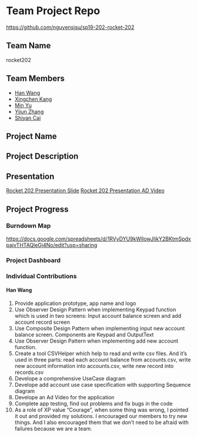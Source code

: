 # Team Project Repo 
https://github.com/nguyensjsu/sp19-202-rocket-202
## Team Name
rocket202
## Team Members

* [Han Wang](url_to_your_github_repo)
* [Xingchen Kang](url_to_your_github_repo)
* [Min Yu](url_to_your_github_repo)
* [Yijun Zhang](url_to_your_github_repo)
* [Shiyan Cai](url_to_your_github_repo)

## Project Name

## Project Description

## Presentation

[Rocket 202 Presentation Slide](https://docs.google.com/presentation/d/1OCnWug36wbcUUwsd9Lt7C_mQwn2OUnJkrA3UtGOr0ik/edit?usp=sharing)
[Rocket 202 Presentation AD Video](https://www.youtube.com/watch?v=YM0X7sqA9sc&feature=youtu.be)
>>>>>
## Project Progress

### Burndown Map

https://docs.google.com/spreadsheets/d/1RVyDYU9kWllowJlikY2BKtmSpdxpajvTHTAQleGj4No/edit?usp=sharing

### Project Dashboard

### Individual Contributions

#### Han Wang

1. Provide application prototype, app name and logo 
2. Use Observer Design Pattern when implementing Keypad function which is used in two screens: Input account balance screen and add account record screen
3. Use Composite Design Pattern when implementing input new account balance screen. Components are Keypad and OutputText
4. Use Observer Design Pattern when implementing add new account function. 
5. Create a tool CSVHelper which help to read and write csv files. And it’s used in three parts: read each account balance from accounts.csv, write new account information into accounts.csv, write new record into records.csv
6. Develope a comprehensive UseCase diagram
7. Develope add account use case specification with supporting Sequence diagram
8. Develope an Ad Video for the application
9. Complete app testing, find out problems and fix bugs in the code
10. As a role of XP value “Courage”, when some thing was wrong, I pointed it out and provided my solutions. I encouraged our members to try new things. And I also encouraged them that we don’t need to be afraid with failures because we are a team.
